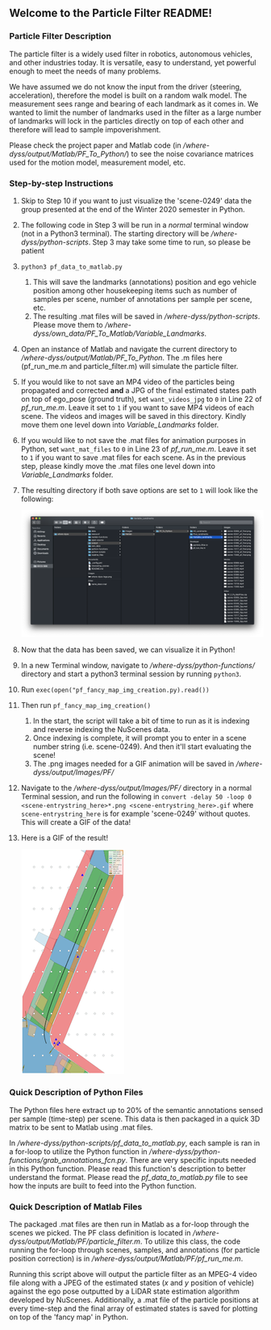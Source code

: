 ## Welcome to the Particle Filter README!

### Particle Filter Description

The particle filter is a widely used filter in robotics, autonomous vehicles, and other industries today. It is versatile, easy to understand, yet powerful enough to meet the needs of many problems.

We have assumed we do not know the input from the driver (steering, acceleration), therefore the model is built on a random walk model. The measurement sees range and bearing of each landmark as it comes in. We wanted to limit the number of landmarks used in the filter as a large number of landmarks will lock in the particles directly on top of each other and therefore will lead to sample impoverishment.

Please check the project paper and Matlab code (in */where-dyss/output/Matlab/PF_To_Python/*) to see the noise covariance matrices used for the motion model, measurement model, etc.

### Step-by-step Instructions
1. Skip to Step 10 if you want to just visualize the 'scene-0249' data the group presented at the end of the Winter 2020 semester in Python.
2. The following code in Step 3 will be run in a *normal* terminal window (not in a Python3 terminal). The starting directory will be */where-dyss/python-scripts*. Step 3 may take some time to run, so please be patient
3. `python3 pf_data_to_matlab.py`
    1. This will save the landmarks (annotations) position and ego vehicle position among other housekeeping items such as number of samples per scene, number of annotations per sample per scene, etc.
    2. The resulting .mat files will be saved in */where-dyss/python-scripts*. Please move them to */where-dyss/own_data/PF_To_Matlab/Variable_Landmarks*.
4. Open an instance of Matlab and navigate the current directory to */where-dyss/output/Matlab/PF_To_Python*. The .m files here (pf_run_me.m and particle_filter.m) will simulate the particle filter.
5. If you would like to not save an MP4 video of the particles being propagated and corrected **and** a JPG of the final estimated states path on top of ego_pose (ground truth), set `want_videos_jpg` to `0` in Line 22 of *pf_run_me.m*. Leave it set to `1` if you want to save MP4 videos of each scene. The videos and images will be saved in this directory. Kindly move them one level down into *Variable_Landmarks* folder.
6. If you would like to not save the .mat files for animation purposes in Python, set `want_mat_files` to `0` in Line 23 of *pf_run_me.m*. Leave it set to `1` if you want to save .mat files for each scene. As in the previous step, please kindly move the .mat files one level down into *Variable_Landmarks* folder.
7. The resulting directory if both save options are set to `1` will look like the following:
    
    ![pf .mat file directory](./pf_mat_file_directory.png)
    
8. Now that the data has been saved, we can visualize it in Python!
9. In a new Terminal window, navigate to */where-dyss/python-functions/* directory and start a python3 terminal session by running `python3`.
10. Run `exec(open("pf_fancy_map_img_creation.py).read())`
11. Then run `pf_fancy_map_img_creation()`
    1. In the start, the script will take a bit of time to run as it is indexing and reverse indexing the NuScenes data.
    2. Once indexing is complete, it will prompt you to enter in a scene number string (i.e. scene-0249). And then it'll start evaluating the scene!
    3. The .png images needed for a GIF animation will be saved in */where-dyss/output/Images/PF/*
12. Navigate to the */where-dyss/output/Images/PF/* directory in a normal Terminal session, and run the following in `convert -delay 50 -loop 0 <scene-entrystring_here>*.png <scene-entrystring_here>.gif` where `scene-entrystring_here` is for example 'scene-0249' without quotes. This will create a GIF of the data!
13. Here is a GIF of the result!

    ![scene-0249_gif_result](./scene-0249.gif )


### Quick Description of Python Files

The Python files here extract up to 20% of the semantic annotations sensed per sample (time-step) per scene. This data is then packaged in a quick 3D matrix to be sent to Matlab using .mat files. 

In */where-dyss/python-scripts/pf_data_to_matlab.py*, each sample is ran in a for-loop to utilize the Python function in */where-dyss/python-functions/grab_annotations_fcn.py*. There are very specific inputs needed in this Python function. Please read this function's description to better understand the format. Please read the *pf_data_to_matlab.py* file to see how the inputs are built to feed into the Python function.

### Quick Description of Matlab Files

The packaged .mat files are then run in Matlab as a for-loop through the scenes we picked. The PF class definition is located in */where-dyss/output/Matlab/PF/particle_filter.m*. To utilize this class, the code running the for-loop through scenes, samples, and annotations (for particle position correction) is in */where-dyss/output/Matlab/PF/pf_run_me.m*. 

Running this script above will output the particle filter as an MPEG-4 video file along with a JPEG of the estimated states (*x* and *y* position of vehicle) against the ego pose outputted by a LiDAR state estimation algorithm developed by NuScenes. Additionally, a .mat file of the particle positions at every time-step and the final array of estimated states is saved for plotting on top of the 'fancy map' in Python. 
